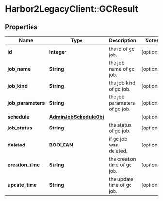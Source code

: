 # Harbor2LegacyClient::GCResult

## Properties
Name | Type | Description | Notes
------------ | ------------- | ------------- | -------------
**id** | **Integer** | the id of gc job. | [optional] 
**job_name** | **String** | the job name of gc job. | [optional] 
**job_kind** | **String** | the job kind of gc job. | [optional] 
**job_parameters** | **String** | the job parameters of gc job. | [optional] 
**schedule** | [**AdminJobScheduleObj**](AdminJobScheduleObj.md) |  | [optional] 
**job_status** | **String** | the status of gc job. | [optional] 
**deleted** | **BOOLEAN** | if gc job was deleted. | [optional] 
**creation_time** | **String** | the creation time of gc job. | [optional] 
**update_time** | **String** | the update time of gc job. | [optional] 


